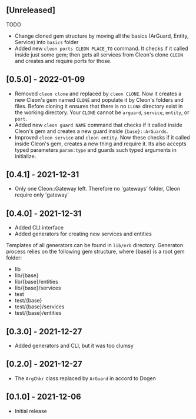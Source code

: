 ## [Unreleased]

TODO

- Change cloned gem structure by moving all the basics (ArGuard, Entity, Service) into `basics` folder
- Added new `cleon ports CLEON PLACE_TO` command. It checks if it called inside just some gem; then gets all services from Cleon's clone `CLEON` and creates and require ports for those.

## [0.5.0] - 2022-01-09

- Removed `cleon clone` and replaced by `cleon CLONE`. Now it creates a new Cleon's gem named `CLONE` and populate it by Cleon's folders and files. Before cloning it ensures that there is no `CLONE` directory exist in the working directory. Your `CLONE` cannot be `arguard`, `service`, `entity`, or `port`.
- Added new `cleon guard NAME` command that checks if it called inside Cleon's gem and creates a new guard inside `{base}::ArGuards`.
- Improved `cleon service` and `cleon entity`. Now these checks if it called inside Cleon's gem, creates a new thing and require it. Its also accepts typed parameters `param:type` and guards such typed arguments in initialize.

## [0.4.1] - 2021-12-31

- Only one Cleon::Gateway left. Therefore no 'gateways' folder, Cleon require only 'gateway'

## [0.4.0] - 2021-12-31

- Added CLI interface
- Added generators for creating new services and entities

Templates of all generators can be found in `lib/erb` directory. Generaton process relies on the following gem structure, where {base} is a root gem folder:

- lib
- lib/{base}
- lib/{base}/entities
- lib/{base}/services
- test
- test/{base}
- test/{base}/services
- test/{base}/entities

## [0.3.0] - 2021-12-27

- Added generators and CLI, but it was too clumsy

## [0.2.0] - 2021-12-27

- The `ArgChkr` class replaced by `ArGuard` in accord to Dogen

## [0.1.0] - 2021-12-06

- Initial release
